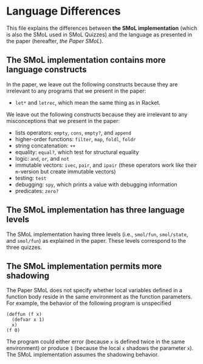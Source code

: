 # Language Differences

<p>This file explains the differences between <strong>the SMoL
implementation</strong> (which is also the SMoL used in SMoL Quizzes)
and the language as presented in the paper (hereafter, <em>the Paper
SMoL</em>).</p>
<h2 id="the-smol-implementation-contains-more-language-constructs">The
SMoL implementation contains more language constructs</h2>
<p>In the paper, we leave out the following constructs because they are
irrelevant to any programs that we present in the paper:</p>
<ul>
<li><code>let*</code> and <code>letrec</code>, which mean the same thing
as in Racket.</li>
</ul>
<p>We leave out the following constructs because they are irrelevant to
any misconceptions that we present in the paper:</p>
<ul>
<li>lists operators: <code>empty</code>, <code>cons</code>,
<code>empty?</code>, and <code>append</code></li>
<li>higher-order functions: <code>filter</code>, <code>map</code>,
<code>foldl</code>, <code>foldr</code></li>
<li>string concatenation: <code>++</code></li>
<li>equality: <code>equal?</code>, which test for structural
equality</li>
<li>logic: <code>and</code>, <code>or</code>, and <code>not</code></li>
<li>immutable vectors: <code>ivec</code>, <code>pair</code>, and
<code>ipair</code> (these operators work like their
<code>m</code>-version but create immutable vectors)</li>
<li>testing: <code>test</code></li>
<li>debugging: <code>spy</code>, which prints a value with debugging
information</li>
<li>predicates: <code>zero?</code></li>
</ul>
<h2 id="the-smol-implementation-has-three-language-levels">The SMoL
implementation has three language levels</h2>
<p>The SMoL implementation having three levels (i.e.,
<code>smol/fun</code>, <code>smol/state</code>, and
<code>smol/fun</code>) as explained in the paper. These levels
correspond to the three quizzes.</p>
<h2 id="the-smol-implementation-permits-more-shadowing">The SMoL
implementation permits more shadowing</h2>
<p>The Paper SMoL does not specify whether local variables defined in a
function body reside in the same environment as the function parameters.
For example, the behavior of the following program is unspecified</p>
<pre><code>(deffun (f x)
  (defvar x 1)
  x)
(f 0)</code></pre>
<p>The program could either error (because <code>x</code> is defined
twice in the same environment) or produce <code>1</code> (because the
local <code>x</code> shadows the parameter <code>x</code>). The SMoL
implementation assumes the shadowing behavior.</p>
